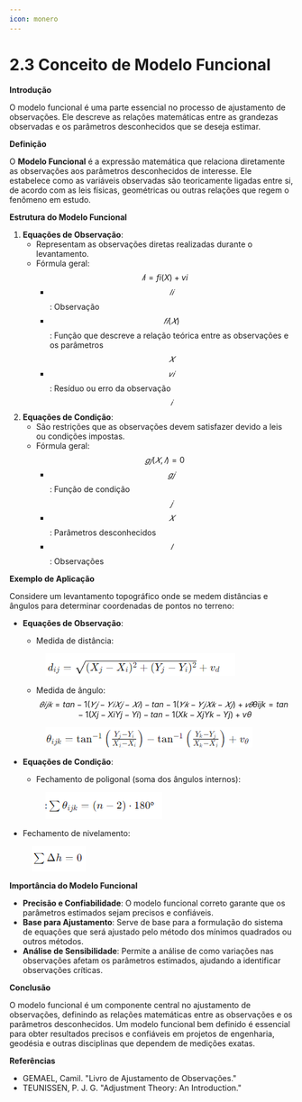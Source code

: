 ```yaml
---
icon: monero
---
```


# 2.3 Conceito de Modelo Funcional

**Introdução**

O modelo funcional é uma parte essencial no processo de ajustamento de observações. Ele descreve as relações matemáticas entre as grandezas observadas e os parâmetros desconhecidos que se deseja estimar.

**Definição**

O **Modelo Funcional** é a expressão matemática que relaciona diretamente as observações aos parâmetros desconhecidos de interesse. Ele estabelece como as variáveis observadas são teoricamente ligadas entre si, de acordo com as leis físicas, geométricas ou outras relações que regem o fenômeno em estudo.

**Estrutura do Modelo Funcional**

1. **Equações de Observação**:
   * Representam as observações diretas realizadas durante o levantamento.
   * Fórmula geral: $$𝑙i​=fi​(X)+vi​$$
     * $$𝑙𝑖$$: Observação&#x20;
     * $$𝑓𝑖(𝑋)$$: Função que descreve a relação teórica entre as observações e os parâmetros $$𝑋$$
     * $$𝑣𝑖$$: Resíduo ou erro da observação $$𝑖$$
2. **Equações de Condição**:
   * São restrições que as observações devem satisfazer devido a leis ou condições impostas.
   * Fórmula geral: $$𝑔𝑗(𝑋,𝑙)=0$$
     * $$𝑔𝑗$$: Função de condição $$𝑗$$
     * $$𝑋$$: Parâmetros desconhecidos
     * $$𝑙$$: Observações

**Exemplo de Aplicação**

Considere um levantamento topográfico onde se medem distâncias e ângulos para determinar coordenadas de pontos no terreno:

*   **Equações de Observação**:

    * Medida de distância:&#x20;

    <figure><img src="../../.gitbook/assets/image (6) (1).png" alt=""><figcaption></figcaption></figure>

    * Medida de ângulo: $$𝜃𝑖𝑗𝑘=tan⁡−1(𝑌𝑗−𝑌𝑖𝑋𝑗−𝑋𝑖)−tan⁡−1(𝑌𝑘−𝑌𝑗𝑋𝑘−𝑋𝑗)+𝑣𝜃θijk​=tan−1(Xj​−Xi​Yj​−Yi​​)−tan−1(Xk​−Xj​Yk​−Yj​​)+vθ​$$

    <figure><img src="../../.gitbook/assets/image (1) (1) (1) (1) (1) (1) (1) (1) (1) (1) (1) (1) (1) (1).png" alt=""><figcaption></figcaption></figure>
*   **Equações de Condição**:

    * Fechamento de poligonal (soma dos ângulos internos):

    <figure><img src="../../.gitbook/assets/image (2) (1) (1) (1) (1) (1) (1) (1) (1) (1).png" alt=""><figcaption></figcaption></figure>
* Fechamento de nivelamento:

<figure><img src="../../.gitbook/assets/image (3) (1) (1) (1) (1) (1) (1).png" alt=""><figcaption></figcaption></figure>

**Importância do Modelo Funcional**

* **Precisão e Confiabilidade**: O modelo funcional correto garante que os parâmetros estimados sejam precisos e confiáveis.
* **Base para Ajustamento**: Serve de base para a formulação do sistema de equações que será ajustado pelo método dos mínimos quadrados ou outros métodos.
* **Análise de Sensibilidade**: Permite a análise de como variações nas observações afetam os parâmetros estimados, ajudando a identificar observações críticas.

**Conclusão**

O modelo funcional é um componente central no ajustamento de observações, definindo as relações matemáticas entre as observações e os parâmetros desconhecidos. Um modelo funcional bem definido é essencial para obter resultados precisos e confiáveis em projetos de engenharia, geodésia e outras disciplinas que dependem de medições exatas.

**Referências**

* GEMAEL, Camil. "Livro de Ajustamento de Observações."
* TEUNISSEN, P. J. G. "Adjustment Theory: An Introduction."
